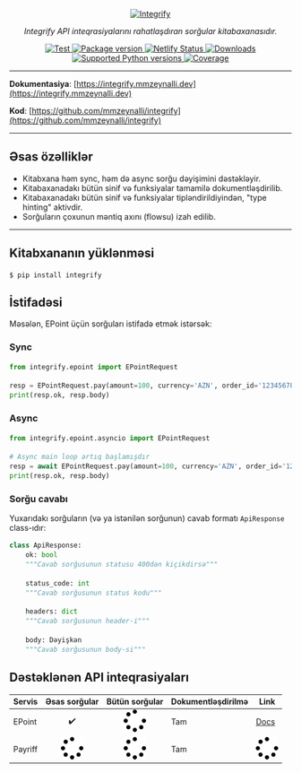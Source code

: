 <p align="center">
  <a href="https://integrify.mmzeynalli.dev/"><img width="400" src="https://raw.githubusercontent.com/mmzeynalli/integrify/main/docs/assets/integrify.png" alt="Integrify"></a>
</p>
<p align="center">
    <em>Integrify API inteqrasiyalarını rahatlaşdıran sorğular kitabaxanasıdır.</em>
</p>
<p align="center">
<a href="https://github.com/mmzeynalli/integrify/actions?query=workflow%3ATest+event%3Apush+branch%3Amain" target="_blank">
    <img src="https://github.com/mmzeynalli/integrify/workflows/Test/badge.svg?event=push&branch=master" alt="Test">
</a>
<a href="https://pypi.org/project/integrify" target="_blank">
  <img src="https://img.shields.io/pypi/v/integrify?color=%2334D058&label=pypi%20package" alt="Package version">
</a>
<a href="https://app.netlify.com/sites/integrify-docs/deploys">
  <img src="https://api.netlify.com/api/v1/badges/d8931b6a-80c7-41cb-bdbb-bf6ef5789f80/deploy-status" alt="Netlify Status">
</a>
<a href="https://pepy.tech/project/integrify" target="_blank">
  <img src="https://static.pepy.tech/badge/integrify" alt="Downloads">
</a>
<a href="https://pypi.org/project/integrify" target="_blank">
    <img src="https://img.shields.io/pypi/pyversions/integrify.svg?color=%2334D058" alt="Supported Python versions">
</a>
<a href="https://coverage-badge.samuelcolvin.workers.dev/redirect/mmzeynalli/integrify" target="_blank">
    <img src="https://coverage-badge.samuelcolvin.workers.dev/mmzeynalli/integrify.svg" alt="Coverage">
</a>

</p>

---

**Dokumentasiya**: [https://integrify.mmzeynalli.dev](https://integrify.mmzeynalli.dev)

**Kod**: [https://github.com/mmzeynalli/integrify](https://github.com/mmzeynalli/integrify)

---

## Əsas özəlliklər

- Kitabxana həm sync, həm də async sorğu dəyişimini dəstəkləyir.
- Kitabaxanadakı bütün sinif və funksiyalar tamamilə dokumentləşdirilib.
- Kitabaxanadakı bütün sinif və funksiyalar tipləndirildiyindən, "type hinting" aktivdir.
- Sorğuların çoxunun məntiq axını (flowsu) izah edilib.

---

## Kitabxananın yüklənməsi

<div class="termy">

```console
$ pip install integrify
```

</div>

## İstifadəsi

Məsələn, EPoint üçün sorğuları istifadə etmək istərsək:

### Sync

```python
from integrify.epoint import EPointRequest

resp = EPointRequest.pay(amount=100, currency='AZN', order_id='12345678', description='Ödəniş')
print(resp.ok, resp.body)

```

### Async

```python
from integrify.epoint.asyncio import EPointRequest

# Async main loop artıq başlamışdır
resp = await EPointRequest.pay(amount=100, currency='AZN', order_id='12345678', description='Ödəniş')
print(resp.ok, resp.body)

```

### Sorğu cavabı

Yuxarıdakı sorğuların (və ya istənilən sorğunun) cavab formatı `ApiResponse` class-ıdır:

```python
class ApiResponse:
    ok: bool
    """Cavab sorğusunun statusu 400dən kiçikdirsə"""

    status_code: int
    """Cavab sorğusunun status kodu"""

    headers: dict
    """Cavab sorğusunun header-i"""

    body: Dəyişkən
    """Cavab sorğusunun body-si"""
```


## Dəstəklənən API inteqrasiyaları

| Servis  |            Əsas sorğular             |            Bütün sorğular            | Dokumentləşdirilmə | Link                                                                       |
| ------- | :----------------------------------: | :----------------------------------: | ------------------ | -------------------------------------------------------------------------- |
| EPoint  |          :heavy_check_mark:          | ![loading](assets/spinner-solid.svg) | Tam                | [Docs](https://github.com/mmzeynalli/integrify/tree/main/integrify/epoint) |
| Payriff | ![loading](assets/spinner-solid.svg) | ![loading](assets/spinner-solid.svg) | Tam                | ![loading](assets/spinner-solid.svg)                                       |
